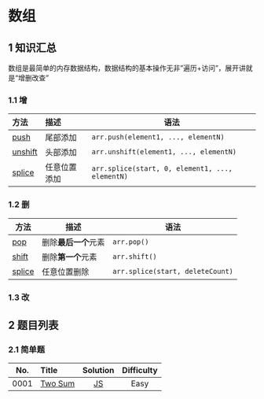 # 数组

## 1 知识汇总

数组是最简单的内存数据结构，数据结构的基本操作无非”遍历+访问”，展开讲就是“增删改查”

### 1.1 增

| 方法                                                                                                      | 描述         | 语法                                            |
| :-------------------------------------------------------------------------------------------------------- | :----------- | ----------------------------------------------- |
| [push](https://developer.mozilla.org/zh-CN/docs/Web/JavaScript/Reference/Global_Objects/Array/push)       | 尾部添加     | `arr.push(element1, ..., elementN)`             |
| [unshift](https://developer.mozilla.org/zh-CN/docs/Web/JavaScript/Reference/Global_Objects/Array/unshift) | 头部添加     | `arr.unshift(element1, ..., elementN)`          |
| [splice](https://developer.mozilla.org/zh-CN/docs/Web/JavaScript/Reference/Global_Objects/Array/splice)   | 任意位置添加 | `arr.splice(start, 0, element1, ..., elementN)` |

### 1.2 删

| 方法                                                                                                    | 描述                 | 语法                             |
| ------------------------------------------------------------------------------------------------------- | -------------------- | -------------------------------- |
| [pop](https://developer.mozilla.org/zh-CN/docs/Web/JavaScript/Reference/Global_Objects/Array/pop)       | 删除**最后一个**元素 | `arr.pop()`                      |
| [shift](https://developer.mozilla.org/zh-CN/docs/Web/JavaScript/Reference/Global_Objects/Array/shift)   | 删除**第一个**元素   | `arr.shift()`                    |
| [splice](https://developer.mozilla.org/zh-CN/docs/Web/JavaScript/Reference/Global_Objects/Array/splice) | 任意位置删除         | `arr.splice(start, deleteCount)` |

### 1.3 改

## 2 题目列表

### 2.1 简单题

|  No.  | Title                                                |                        Solution                         | Difficulty |
| :---: | :--------------------------------------------------- | :-----------------------------------------------------: | :--------: |
| 0001  | [Two Sum](https://leetcode-cn.com/problems/two-sum/) | [JS](../03-LeetCode%20题解/0001~0099/0001.Two%20Sum.md) |    Easy    |

